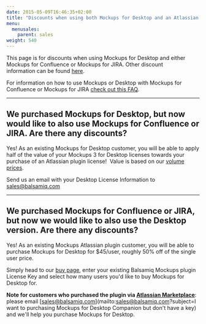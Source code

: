 ```yaml
---
date: 2015-05-09T16:46:35+02:00
title: "Discounts when using both Mockups for Desktop and an Atlassian plugin version"
menu:
  menusales:
    parent: sales
weight: 540
---
```


This page is for discounts when using Mockups for Desktop and either Mockups for Confluence or Mockups for JIRA. Other discount information can be found [here](/sales/discounts/).

For information on how to use Mockups or Desktop with Mockups for Confluence or Mockups for JIRA [check out this FAQ](http://support.balsamiq.com/customer/portal/articles/969255).

* * *

## We purchased Mockups for Desktop, but now would like to also use Mockups for Confluence or JIRA. Are there any discounts?

Yes! As an existing Mockups for Desktop customer, you will be able to apply half of the value of your Mockups 3 for Desktop licenses towards your purchase of an Atlassian plugin license!  Value is based on our [volume prices](https://balsamiq.com/buy/#dv).

Send us an email with your Desktop License Information to [sales@balsamiq.com](mailto:sales@balsamiq.com?subject=Upgrading%20from%20Desktop%20to%20a%20Plugin)

* * *

## We purchased Mockups for Confluence or JIRA, but now we would like to also use the Desktop version. Are there any discounts?

Yes! As an existing Mockups Atlassian plugin customer, you will be able to purchase Mockups for Desktop for $45/user, roughly 50% off of the single user price.

Simply head to our [buy page](https://balsamiq.com/buy/#dc), enter your existing Balsamiq Mockups plugin License Key and select how many users you'd like to buy Mockups for Desktop for.

**Note for customers who purchased the plugin via [Atlassian Marketplace](/sales/marketplace/)**: please email [sales@balsamiq.com](mailto:sales@balsamiq.com?subject=I want to purchasing Mockups for Desktop Companion but don't have a key) and we'll help you purchase Mockups for Desktop.